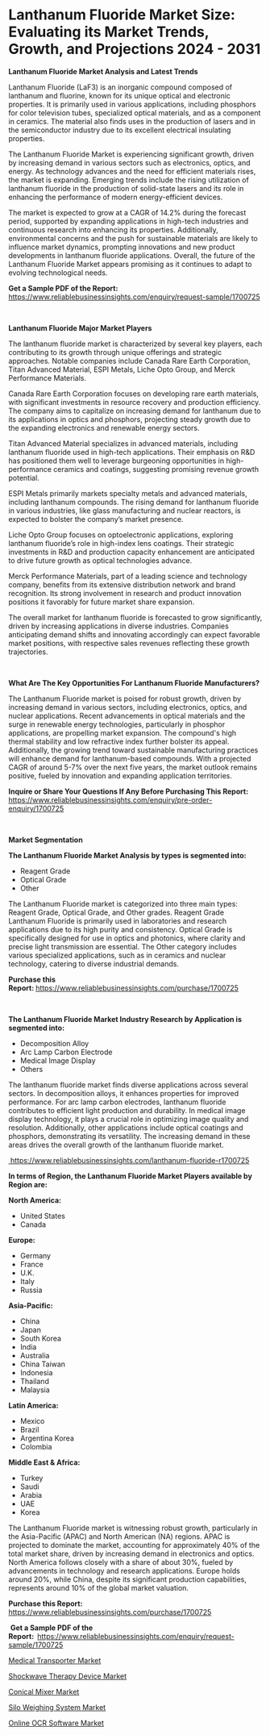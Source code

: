 <p><h1>Lanthanum Fluoride Market Size: Evaluating its Market Trends, Growth, and Projections 2024 - 2031</h1></p><p><strong>Lanthanum Fluoride Market Analysis and Latest Trends</strong></p>
<p><p>Lanthanum Fluoride (LaF3) is an inorganic compound composed of lanthanum and fluorine, known for its unique optical and electronic properties. It is primarily used in various applications, including phosphors for color television tubes, specialized optical materials, and as a component in ceramics. The material also finds uses in the production of lasers and in the semiconductor industry due to its excellent electrical insulating properties.</p><p>The Lanthanum Fluoride Market is experiencing significant growth, driven by increasing demand in various sectors such as electronics, optics, and energy. As technology advances and the need for efficient materials rises, the market is expanding. Emerging trends include the rising utilization of lanthanum fluoride in the production of solid-state lasers and its role in enhancing the performance of modern energy-efficient devices.</p><p>The market is expected to grow at a CAGR of 14.2% during the forecast period, supported by expanding applications in high-tech industries and continuous research into enhancing its properties. Additionally, environmental concerns and the push for sustainable materials are likely to influence market dynamics, prompting innovations and new product developments in lanthanum fluoride applications. Overall, the future of the Lanthanum Fluoride Market appears promising as it continues to adapt to evolving technological needs.</p></p>
<p><strong>Get a Sample PDF of the Report:&nbsp;</strong> <a href="https://www.reliablebusinessinsights.com/enquiry/request-sample/1700725?utm_campaign=48&utm_medium=2&utm_source=Github&utm_content=ia&utm_term=21102024&utm_id=lanthanum-fluoride">https://www.reliablebusinessinsights.com/enquiry/request-sample/1700725</a></p>
<p>&nbsp;</p>
<p><strong>Lanthanum Fluoride Major Market Players</strong></p>
<p><p>The lanthanum fluoride market is characterized by several key players, each contributing to its growth through unique offerings and strategic approaches. Notable companies include Canada Rare Earth Corporation, Titan Advanced Material, ESPI Metals, Liche Opto Group, and Merck Performance Materials.</p><p>Canada Rare Earth Corporation focuses on developing rare earth materials, with significant investments in resource recovery and production efficiency. The company aims to capitalize on increasing demand for lanthanum due to its applications in optics and phosphors, projecting steady growth due to the expanding electronics and renewable energy sectors.</p><p>Titan Advanced Material specializes in advanced materials, including lanthanum fluoride used in high-tech applications. Their emphasis on R&D has positioned them well to leverage burgeoning opportunities in high-performance ceramics and coatings, suggesting promising revenue growth potential.</p><p>ESPI Metals primarily markets specialty metals and advanced materials, including lanthanum compounds. The rising demand for lanthanum fluoride in various industries, like glass manufacturing and nuclear reactors, is expected to bolster the company’s market presence.</p><p>Liche Opto Group focuses on optoelectronic applications, exploring lanthanum fluoride’s role in high-index lens coatings. Their strategic investments in R&D and production capacity enhancement are anticipated to drive future growth as optical technologies advance.</p><p>Merck Performance Materials, part of a leading science and technology company, benefits from its extensive distribution network and brand recognition. Its strong involvement in research and product innovation positions it favorably for future market share expansion.</p><p>The overall market for lanthanum fluoride is forecasted to grow significantly, driven by increasing applications in diverse industries. Companies anticipating demand shifts and innovating accordingly can expect favorable market positions, with respective sales revenues reflecting these growth trajectories.</p></p>
<p>&nbsp;</p>
<p><strong>What Are The Key Opportunities For Lanthanum Fluoride Manufacturers?</strong></p>
<p><p>The Lanthanum Fluoride market is poised for robust growth, driven by increasing demand in various sectors, including electronics, optics, and nuclear applications. Recent advancements in optical materials and the surge in renewable energy technologies, particularly in phosphor applications, are propelling market expansion. The compound's high thermal stability and low refractive index further bolster its appeal. Additionally, the growing trend toward sustainable manufacturing practices will enhance demand for lanthanum-based compounds. With a projected CAGR of around 5-7% over the next five years, the market outlook remains positive, fueled by innovation and expanding application territories.</p></p>
<p><strong>Inquire or Share Your Questions If Any Before Purchasing This Report:</strong> <a href="https://www.reliablebusinessinsights.com/enquiry/pre-order-enquiry/1700725?utm_campaign=48&utm_medium=2&utm_source=Github&utm_content=ia&utm_term=21102024&utm_id=lanthanum-fluoride">https://www.reliablebusinessinsights.com/enquiry/pre-order-enquiry/1700725</a></p>
<p>&nbsp;</p>
<p><strong>Market Segmentation</strong></p>
<p><strong>The Lanthanum Fluoride Market Analysis by types is segmented into:</strong></p>
<p><ul><li>Reagent Grade</li><li>Optical Grade</li><li>Other</li></ul></p>
<p><p>The Lanthanum Fluoride market is categorized into three main types: Reagent Grade, Optical Grade, and Other grades. Reagent Grade Lanthanum Fluoride is primarily used in laboratories and research applications due to its high purity and consistency. Optical Grade is specifically designed for use in optics and photonics, where clarity and precise light transmission are essential. The Other category includes various specialized applications, such as in ceramics and nuclear technology, catering to diverse industrial demands.</p></p>
<p><strong>Purchase this Report:&nbsp;</strong><a href="https://www.reliablebusinessinsights.com/purchase/1700725?utm_campaign=48&utm_medium=2&utm_source=Github&utm_content=ia&utm_term=21102024&utm_id=lanthanum-fluoride">https://www.reliablebusinessinsights.com/purchase/1700725</a></p>
<p>&nbsp;</p>
<p><strong>The Lanthanum Fluoride Market Industry Research by Application is segmented into:</strong></p>
<p><ul><li>Decomposition Alloy</li><li>Arc Lamp Carbon Electrode</li><li>Medical Image Display</li><li>Others</li></ul></p>
<p><p>The lanthanum fluoride market finds diverse applications across several sectors. In decomposition alloys, it enhances properties for improved performance. For arc lamp carbon electrodes, lanthanum fluoride contributes to efficient light production and durability. In medical image display technology, it plays a crucial role in optimizing image quality and resolution. Additionally, other applications include optical coatings and phosphors, demonstrating its versatility. The increasing demand in these areas drives the overall growth of the lanthanum fluoride market.</p></p>
<p><a href="https://www.reliablebusinessinsights.com/lanthanum-fluoride-r1700725?utm_campaign=48&utm_medium=2&utm_source=Github&utm_content=ia&utm_term=21102024&utm_id=lanthanum-fluoride">&nbsp;https://www.reliablebusinessinsights.com/lanthanum-fluoride-r1700725</a></p>
<p><strong>In terms of Region, the Lanthanum Fluoride Market Players available by Region are:</strong></p>
<p>
    <p> <strong> North America: </strong>
        <ul>
            <li>United States</li>
            <li>Canada</li>
        </ul>
        </p> 
    <p> <strong> Europe: </strong>
        <ul>
            <li>Germany</li>
            <li>France</li>
            <li>U.K.</li>
            <li>Italy</li>
            <li>Russia</li>
        </ul>
        </p> 
    <p> <strong> Asia-Pacific: </strong>
        <ul>
            <li>China</li>
            <li>Japan</li>
            <li>South Korea</li>
            <li>India</li>
            <li>Australia</li>
            <li>China Taiwan</li>
            <li>Indonesia</li>
            <li>Thailand</li>
            <li>Malaysia</li>
        </ul>
        </p> 
    <p> <strong> Latin America: </strong>
        <ul>
            <li>Mexico</li>
            <li>Brazil</li>
            <li>Argentina Korea</li>
            <li>Colombia</li>
        </ul>
        </p> 
    <p> <strong> Middle East & Africa: </strong>
        <ul>
            <li>Turkey</li>
            <li>Saudi</li>
            <li>Arabia</li>
            <li>UAE</li>
            <li>Korea</li>
        </ul>
    </p>
    </p>
<p><p>The Lanthanum Fluoride market is witnessing robust growth, particularly in the Asia-Pacific (APAC) and North American (NA) regions. APAC is projected to dominate the market, accounting for approximately 40% of the total market share, driven by increasing demand in electronics and optics. North America follows closely with a share of about 30%, fueled by advancements in technology and research applications. Europe holds around 20%, while China, despite its significant production capabilities, represents around 10% of the global market valuation.</p></p>
<p><strong>Purchase this Report: </strong><a href="https://www.reliablebusinessinsights.com/purchase/1700725?utm_campaign=48&utm_medium=2&utm_source=Github&utm_content=ia&utm_term=21102024&utm_id=lanthanum-fluoride">https://www.reliablebusinessinsights.com/purchase/1700725</a></p>
<p>&nbsp;<strong>Get a Sample PDF of the Report:&nbsp;&nbsp;</strong><a href="https://www.reliablebusinessinsights.com/enquiry/request-sample/1700725?utm_campaign=48&utm_medium=2&utm_source=Github&utm_content=ia&utm_term=21102024&utm_id=lanthanum-fluoride">https://www.reliablebusinessinsights.com/enquiry/request-sample/1700725</a></p>
<p><strong></strong></p>
<p><p><a href="https://www.linkedin.com/pulse/disruption-innovation-medical-transporter-industry-market-8c0lf?utm_campaign=48&utm_medium=2&utm_source=Github&utm_content=ia&utm_term=21102024&utm_id=lanthanum-fluoride">Medical Transporter Market</a></p><p><a href="https://www.linkedin.com/pulse/shockwave-therapy-device-market-size-share-competitive-landscape-fsjyf?utm_campaign=48&utm_medium=2&utm_source=Github&utm_content=ia&utm_term=21102024&utm_id=lanthanum-fluoride">Shockwave Therapy Device Market</a></p><p><a href="https://issuu.com/reportprime-2/docs/conical-mixer-market-size-2030.pptx_b7c40a1bd2c5bb?utm_campaign=48&utm_medium=2&utm_source=Github&utm_content=ia&utm_term=21102024&utm_id=lanthanum-fluoride">Conical Mixer Market</a></p><p><a href="https://issuu.com/reportprime-2/docs/silo-weighing-system-market-size-20_f6168dbb330add?utm_campaign=48&utm_medium=2&utm_source=Github&utm_content=ia&utm_term=21102024&utm_id=lanthanum-fluoride">Silo Weighing System Market</a></p><p><a href="https://github.com/DorinaOsmani364/Market-Research-Report-List-1/blob/main/online-ocr-software-market.md?utm_campaign=48&utm_medium=2&utm_source=Github&utm_content=ia&utm_term=21102024&utm_id=lanthanum-fluoride">Online OCR Software Market</a></p></p>
